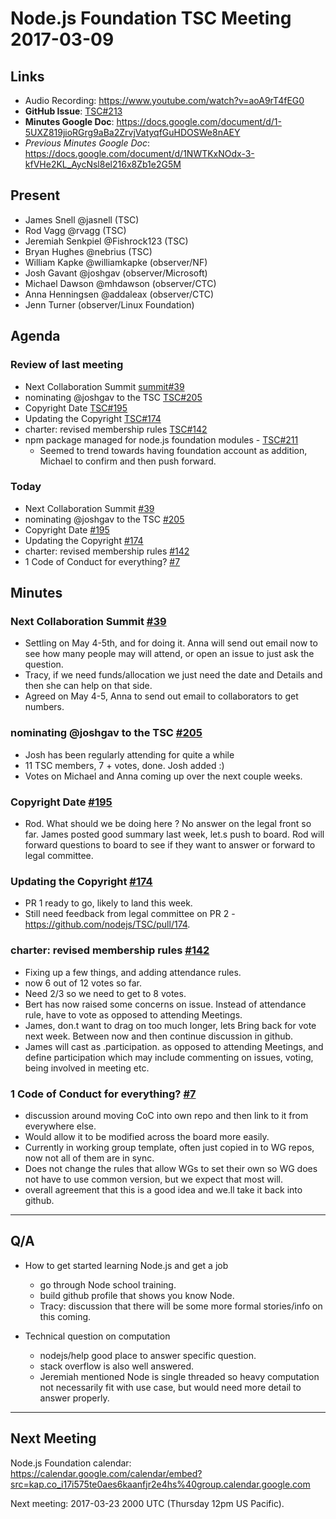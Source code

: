 # Node.js Foundation TSC Meeting 2017-03-09

## Links

* Audio Recording: <https://www.youtube.com/watch?v=aoA9rT4fEG0>
* **GitHub Issue**: [TSC#213](https://github.com/nodejs/TSC/issues/213)
* **Minutes Google Doc**: <https://docs.google.com/document/d/1-5UXZ819jioRGrg9aBa2ZrvjVatyqfGuHDOSWe8nAEY>
* _Previous Minutes Google Doc_: <https://docs.google.com/document/d/1NWTKxNOdx-3-kfVHe2KL_AycNsl8el216x8Zb1e2G5M>

## Present

* James Snell @jasnell (TSC)
* Rod Vagg @rvagg (TSC)
* Jeremiah Senkpiel @Fishrock123 (TSC)
* Bryan Hughes @nebrius (TSC)
* William Kapke @williamkapke (observer/NF)
* Josh Gavant @joshgav (observer/Microsoft)
* Michael Dawson @mhdawson (observer/CTC)
* Anna Henningsen @addaleax (observer/CTC)
* Jenn Turner (observer/Linux Foundation)

## Agenda

### Review of last meeting

* Next Collaboration Summit [summit#39](https://github.com/nodejs/summit/issues/39)
* nominating @joshgav to the TSC [TSC#205](https://github.com/nodejs/TSC/issues/205)
* Copyright Date [TSC#195](https://github.com/nodejs/TSC/issues/195)
* Updating the Copyright [TSC#174](https://github.com/nodejs/TSC/issues/174)
* charter: revised membership rules [TSC#142](https://github.com/nodejs/TSC/pull/142)
* npm package managed for node.js foundation modules - [TSC#211](https://github.com/nodejs/TSC/issues/211)
  * Seemed to trend towards having foundation account
    as addition, Michael to confirm and then push forward.

### Today

* Next Collaboration Summit [#39](https://github.com/nodejs/summit/issues/39)
* nominating @joshgav to the TSC [#205](https://github.com/nodejs/TSC/issues/205)
* Copyright Date [#195](https://github.com/nodejs/TSC/issues/195)
* Updating the Copyright [#174](https://github.com/nodejs/TSC/issues/174)
* charter: revised membership rules [#142](https://github.com/nodejs/TSC/pull/142)
* 1 Code of Conduct for everything? [#7](https://github.com/nodejs/community-committee/issues/7)

## Minutes

### Next Collaboration Summit [#39](https://github.com/nodejs/summit/issues/39)

* Settling on May 4-5th, and for doing it.  Anna will send out
    email now to see how many people may will attend, or open an
    issue to just ask the question.
* Tracy, if we need funds/allocation we just need the date and
    Details and then she can help on that side.
* Agreed on May 4-5, Anna to send out email to collaborators to get
    numbers.

### nominating @joshgav to the TSC [#205](https://github.com/nodejs/TSC/issues/205)
* Josh has been regularly attending for quite a while
* 11 TSC members, 7 + votes, done.  Josh added :)
* Votes on Michael and Anna coming up over the next couple weeks.

### Copyright Date [#195](https://github.com/nodejs/TSC/issues/195)
* Rod.  What should we be doing here ?   No answer on the legal
    front so far.  James posted good summary last week, let.s push
    to board.  Rod will forward questions to board to see if they
    want to answer or forward to legal committee.

### Updating the Copyright [#174](https://github.com/nodejs/TSC/issues/174)

* PR 1 ready to go, likely to land this week.
* Still need feedback from legal committee on PR 2 -
    <https://github.com/nodejs/TSC/pull/174>.

### charter: revised membership rules [#142](https://github.com/nodejs/TSC/pull/142)

* Fixing up a few  things, and adding attendance rules.
* now 6 out of 12 votes so far.
* Need 2/3 so we need to get to 8 votes.
* Bert has now raised some concerns on issue.  Instead of
    attendance rule, have to vote as opposed to attending
    Meetings.
* James, don.t want to drag on too much longer, lets
    Bring back for vote next week. Between now and then
    continue discussion in github.
* James will cast as .participation. as opposed to attending
    Meetings, and define participation which may include commenting
    on issues, voting, being involved in meeting etc.

### 1 Code of Conduct for everything? [#7](https://github.com/nodejs/community-committee/issues/7)

* discussion around moving CoC into own repo and then
    link to it from everywhere else.
* Would allow it to be modified across the board more
    easily.
* Currently in working group template, often just copied
    in to WG repos, now not all of them are in sync.
* Does not change the rules that allow WGs to set their
    own so WG does not have to use common version, but we expect
    that most will.
* overall agreement that this is a good idea and we.ll take it
    back into github.

---

## Q/A

* How to get started learning Node.js and get a job
  * go through Node school training.
  * build github profile that shows you know Node.
  * Tracy: discussion that there will be some more formal
    stories/info on this coming.

* Technical question on computation
  * nodejs/help good place to answer specific question.
  * stack overflow is also well answered.
  * Jeremiah mentioned Node is single threaded so heavy computation
    not necessarily fit with use case, but would need more detail
    to answer properly.

---
## Next Meeting

Node.js Foundation calendar: <https://calendar.google.com/calendar/embed?src=kap.co_i17i575te0aes6kaanfjr2e4hs%40group.calendar.google.com>

Next meeting: 2017-03-23 2000 UTC (Thursday 12pm US Pacific).
